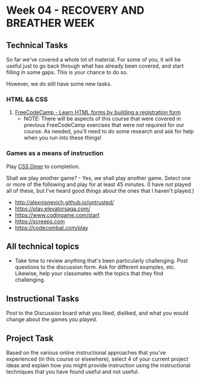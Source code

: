 # Week 04 - RECOVERY AND BREATHER WEEK

## Technical Tasks

So far we've covered a whole lot of material.  For some of you, it will be useful just to go back through what has already been covered, and start filling in some gaps.  This is your chance to do so.

However, we do still have some new tasks.

### HTML && CSS

1. [FreeCodeCamp - Learn HTML forms by building a registration form](https://www.freecodecamp.org/learn/2022/responsive-web-design/#learn-html-forms-by-building-a-registration-form)
   - NOTE: There will be aspects of this course that were covered in previous FreeCodeCamp exercises that were _not_ required for our course.  As needed, you'll need to do some research and ask for help when you run into these things!

### Games as a means of instruction

Play [CSS Diner](http://flukeout.github.io/) to completion.

Shall we play another game? - Yes, we shall play another game.  Select one or more of the following and play for at least 45 minutes.
(I have _not_ played all of these, but I've heard good things about the ones that I haven't played.)

- http://alexnisnevich.github.io/untrusted/ 
- <https://play.elevatorsaga.com/>
- <https://www.codingame.com/start>
- <https://screeps.com>
- <https://codecombat.com/play>

## All technical topics

- Take time to review anything that's been particularly challenging.  Post questions to the discussion form. Ask for different examples, etc.  Likewise, help your classmates with the topics that they find challenging.


## Instructional Tasks

Post to the Discussion board what you liked, disliked, and what you would change about the games you played.

## Project Task

Based on the various online instructional approaches that you've experienced (in this course or elsewhere), select 4 of your current project ideas and explain how you might provide instruction using the instructional techniques that you have found useful and not useful.
